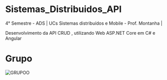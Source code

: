 # Sistemas_Distribuidos_API
4° Semestre - ADS | UCs  Sistemas distribuídos e Mobile - Prof. Montanha | 

Desenvolvimento da API CRUD , utilizando Web ASP.NET Core em C# e Angular

# Grupo
![GRUPOO](https://github.com/pyhpaulo/Sistemas_Distribuidos_API/assets/90566724/7bc80d52-58c7-43a2-992c-02c95187beac)



